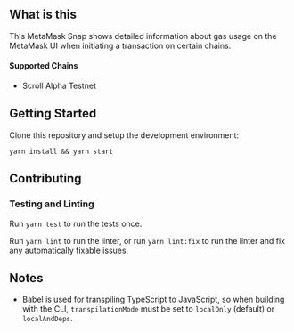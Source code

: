 ## What is this
This MetaMask Snap shows detailed information about gas usage on the MetaMask UI when initiating a transaction on certain chains.

#### Supported Chains
- Scroll Alpha Testnet

## Getting Started

Clone this repository and setup the development environment:

```shell
yarn install && yarn start
```

## Contributing

### Testing and Linting

Run `yarn test` to run the tests once.

Run `yarn lint` to run the linter, or run `yarn lint:fix` to run the linter and fix any automatically fixable issues.

## Notes

- Babel is used for transpiling TypeScript to JavaScript, so when building with the CLI,
  `transpilationMode` must be set to `localOnly` (default) or `localAndDeps`.
